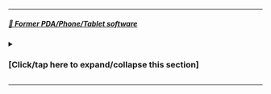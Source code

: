 
***

##### [📲️ Former PDA/Phone/Tablet software](#-Former-PDA-Phone-Tablet-software)

<details><summary><H3>[Click/tap here to expand/collapse this section]</H3></summary>

| <img src="" alt="" title="" width="" height=""> |
|---|

| <img src="" alt="" title="" width="" height=""> |
|---|

| iPod Touch 4th generation 1 (2009) |
|---|

| <img src="" alt="" title="" width="" height=""> |
|---|

| iPod Touch 4th generation 2 (2010) |
|---|

| <img src="" alt="" title="" width="" height=""> |
|---|

| iPod Touch 5th generation (2012) |
|---|

| Samsung Galaxy SII (????) |
|---|

| <img src="" alt="" title="" width="" height=""> |
|---|

| Samsung Galaxy S3 (????) |
|---|

| <img src="" alt="" title="" width="" height=""> |
|---|

| Samsung Galaxy Core Prime 1 (2014) |
|---|

| <img src="" alt="" title="" width="" height=""> |
|---|

| Samsung Galaxy Core Prime 2 (2015) |
|---|

| <img src="" alt="" title="" width="" height=""> |
|---|

| Samsung Galaxy S7 Edge (2015) |
|---|

See: [:octocat: `seanpm2001/SeansOSData`](https://github.com/seanpm2001/SeansOSData/)

---

View this segment [in a separate file](/Segments/Former-PDA-Phone-Tablet-software/README.md)

_End of Former PDA/Phone/Tablet software section._

</details> <!-- End of Current PDA/Phone/Tablet software section !-->

***
